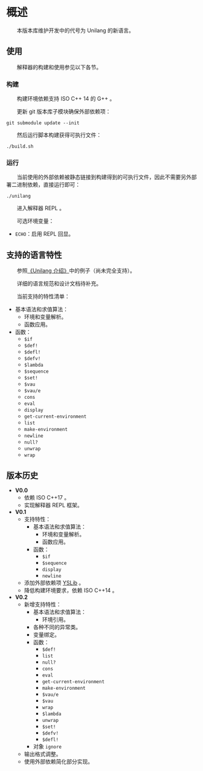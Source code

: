﻿# 概述

　　本版本库维护开发中的代号为 Unilang 的新语言。

## 使用

　　解释器的构建和使用参见以下各节。

### 构建

　　构建环境依赖支持 ISO C++ 14 的 G++ 。

　　更新 git 版本库子模块确保外部依赖项：

```
git submodule update --init
```

　　然后运行脚本构建获得可执行文件：

```
./build.sh
```

### 运行

　　当前使用的外部依赖被静态链接到构建得到的可执行文件，因此不需要另外部署二进制依赖，直接运行即可：

```
./unilang
```

　　进入解释器 REPL 。

　　可选环境变量：

* `ECHO`：启用 REPL 回显。

## 支持的语言特性

　　参照[《Unilang 介绍》](https://gitlabwh.uniontech.com/ut001269/working-docs/-/blob/master/Unilang%20%E4%BB%8B%E7%BB%8D.md)中的例子（尚未完全支持）。

　　详细的语言规范和设计文档待补充。

　　当前支持的特性清单：

* 基本语法和求值算法：
	* 环境和变量解析。
	* 函数应用。
* 函数：
	* `$if`
	* `$def!`
	* `$defl!`
	* `$defv!`
	* `$lambda`
	* `$sequence`
	* `$set!`
	* `$vau`
	* `$vau/e`
	* `cons`
	* `eval`
	* `display`
	* `get-current-environment`
	* `list`
	* `make-environment`
	* `newline`
	* `null?`
	* `unwrap`
	* `wrap`

## 版本历史

* **V0.0**
	* 依赖 ISO C++17 。
	* 实现解释器 REPL 框架。
* **V0.1**
	* 支持特性：
		* 基本语法和求值算法：
			* 环境和变量解析。
			* 函数应用。
		* 函数：
			* `$if`
			* `$sequence`
			* `display`
			* `newline`
	* 添加外部依赖项 [YSLib](https://gitee.com/FrankHB/YSLib) 。
	* 降低构建环境要求，依赖 ISO C++14 。
* **V0.2**
	* 新增支持特性：
		* 基本语法和求值算法：
			* 环境引用。
		* 各种不同的异常类。
		* 变量绑定。
		* 函数：
			* `$def!`
			* `list`
			* `null?`
			* `cons`
			* `eval`
			* `get-current-environment`
			* `make-environment`
			* `$vau/e`
			* `$vau`
			* `wrap`
			* `$lambda`
			* `unwrap`
			* `$set!`
			* `$defv!`
			* `$defl!`
		* 对象 `ignore`
	* 输出格式调整。
	* 使用外部依赖简化部分实现。

